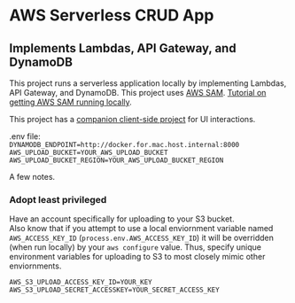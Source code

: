 # AWS Serverless CRUD App 

## Implements Lambdas, API Gateway, and DynamoDB

This project runs a serverless application locally by implementing Lambdas, API Gateway, and DynamoDB.  This project uses [AWS SAM](https://aws.amazon.com/serverless/sam/).  [Tutorial on getting AWS SAM running locally](https://github.com/aaronwht/aws-sam-dynamodb-local).  

This project has a [companion client-side project](https://github.com/aaronwht/aws-serverless-client) for UI interactions.

.env file:   
`DYNAMODB_ENDPOINT=http://docker.for.mac.host.internal:8000`   
`AWS_UPLOAD_BUCKET=YOUR_AWS_UPLOAD_BUCKET`   
`AWS_UPLOAD_BUCKET_REGION=YOUR_AWS_UPLOAD_BUCKET_REGION`   

A few notes.  
### Adopt least privileged ###
Have an account specifically for uploading to your S3 bucket.  
Also know that if you attempt to use a local enviornment variable named `AWS_ACCESS_KEY_ID` (`process.env.AWS_ACCESS_KEY_ID`) it will be overridden (when run locally) by your `aws configure` value.  Thus, specify unique environment variables for uploading to S3 to most closely mimic other enviornments.  

`AWS_S3_UPLOAD_ACCESS_KEY_ID=YOUR_KEY`  
`AWS_S3_UPLOAD_SECRET_ACCESSKEY=YOUR_SECRET_ACCESS_KEY`
